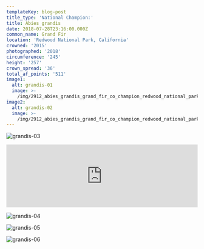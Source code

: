 ```yaml
---
templateKey: blog-post
title_type: 'National Champion:'
title: Abies grandis
date: 2018-07-28T23:16:00.000Z
common_name: Grand Fir
location: 'Redwood National Park, California'
crowned: '2015'
photographed: '2018'
circumference: '245'
height: '257'
crown_spread: '36'
total_af_points: '511'
image1:
  alt: grandis-01
  image: >-
    /img/2912_abies_grandis_grand_fir_co_champion_redwood_national_park_7-25-2018_american_forests_brian_kelley_crown.jpg
image2:
  alt: grandis-02
  image: >-
    /img/2912_abies_grandis_grand_fir_co_champion_redwood_national_park_7-25-2018_american_forests_brian_kelley.jpg
---
```

![grandis-03](/img/2912_abies_grandis_grand_fir_co_champion_redwood_national_park_7-25-2018_american_forests_brian_kelley_vertical.jpg)

<iframe width="100%" height="166" scrolling="no" frameborder="no" allow="autoplay" src="https://w.soundcloud.com/player/?url=https%3A//api.soundcloud.com/tracks/602499480&color=%23ff5500&auto_play=false&hide_related=false&show_comments=true&show_user=true&show_reposts=false&show_teaser=true"></iframe>

![grandis-04](/img/2912_abies_grandis_grand_fir_co_champion_redwood_national_park_7-25-2018_american_forests_brian_kelley_horizontal_base.jpg)

![grandis-05](/img/2912_abies_grandis_grand_fir_co_champion_redwood_national_park_7-25-2018_american_forests_brian_kelley_scale.jpg)

![grandis-06](/img/2912_abies_grandis_grand_fir_co_champion_redwood_national_park_7-25-2018_american_forests_brian_kelley_needles.jpg)
